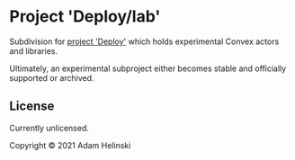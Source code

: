 # Project 'Deploy/lab'

Subdivision for [project 'Deploy'](./..) which holds experimental Convex actors and libraries.

Ultimately, an experimental subproject either becomes stable and officially supported or archived.


## License

Currently unlicensed.

Copyright © 2021 Adam Helinski
